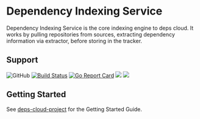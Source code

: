 # Dependency Indexing Service

Dependency Indexing Service is the core indexing engine to deps cloud.
It works by pulling repositories from sources, extracting dependency information via extractor, before storing in the tracker.

## Support

![GitHub](https://img.shields.io/github/license/deps-cloud/indexer.svg)
[![Build Status](https://travis-ci.com/deps-cloud/indexer.svg?branch=master)](https://travis-ci.com/deps-cloud/indexer)
[![Go Report Card](https://goreportcard.com/badge/github.com/deps-cloud/indexer)](https://goreportcard.com/report/github.com/deps-cloud/indexer)
[![](https://images.microbadger.com/badges/image/depscloud/indexer.svg)](https://microbadger.com/images/depscloud/indexer)
[![](https://images.microbadger.com/badges/version/depscloud/indexer.svg)](https://microbadger.com/images/depscloud/indexer)

## Getting Started

See [deps-cloud-project](https://github.com/deps-cloud/deps-cloud-project) for the Getting Started Guide.
